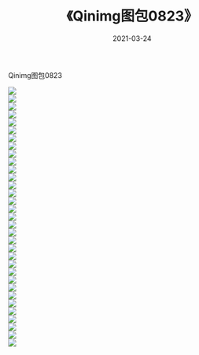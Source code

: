 ﻿---
layout: post
title:  《Qinimg图包0823》
date:   2021-03-24
img: http://imgx.orgx.ga/Qinimg图包/Qinimg图包0823/000.jpg
categories: [美女, 清纯, 唯美]
---

Qinimg图包0823

 ![](http://imgx.orgx.ga/Qinimg图包/Qinimg图包0823/001.jpg) <br>![](http://imgx.orgx.ga/Qinimg图包/Qinimg图包0823/002.jpg) <br>![](http://imgx.orgx.ga/Qinimg图包/Qinimg图包0823/003.jpg) <br>![](http://imgx.orgx.ga/Qinimg图包/Qinimg图包0823/004.jpg) <br>![](http://imgx.orgx.ga/Qinimg图包/Qinimg图包0823/005.jpg) <br>![](http://imgx.orgx.ga/Qinimg图包/Qinimg图包0823/006.jpg) <br>![](http://imgx.orgx.ga/Qinimg图包/Qinimg图包0823/007.jpg) <br>![](http://imgx.orgx.ga/Qinimg图包/Qinimg图包0823/008.jpg) <br>![](http://imgx.orgx.ga/Qinimg图包/Qinimg图包0823/009.jpg) <br>![](http://imgx.orgx.ga/Qinimg图包/Qinimg图包0823/010.jpg) <br>![](http://imgx.orgx.ga/Qinimg图包/Qinimg图包0823/011.jpg) <br>![](http://imgx.orgx.ga/Qinimg图包/Qinimg图包0823/012.jpg) <br>![](http://imgx.orgx.ga/Qinimg图包/Qinimg图包0823/013.jpg) <br>![](http://imgx.orgx.ga/Qinimg图包/Qinimg图包0823/014.jpg) <br>![](http://imgx.orgx.ga/Qinimg图包/Qinimg图包0823/015.jpg) <br>![](http://imgx.orgx.ga/Qinimg图包/Qinimg图包0823/016.jpg) <br>![](http://imgx.orgx.ga/Qinimg图包/Qinimg图包0823/017.jpg) <br>![](http://imgx.orgx.ga/Qinimg图包/Qinimg图包0823/018.jpg) <br>![](http://imgx.orgx.ga/Qinimg图包/Qinimg图包0823/019.jpg) <br>![](http://imgx.orgx.ga/Qinimg图包/Qinimg图包0823/020.jpg) <br>![](http://imgx.orgx.ga/Qinimg图包/Qinimg图包0823/021.jpg) <br>![](http://imgx.orgx.ga/Qinimg图包/Qinimg图包0823/022.jpg) <br>![](http://imgx.orgx.ga/Qinimg图包/Qinimg图包0823/023.jpg) <br>![](http://imgx.orgx.ga/Qinimg图包/Qinimg图包0823/024.jpg) <br>![](http://imgx.orgx.ga/Qinimg图包/Qinimg图包0823/025.jpg) <br>![](http://imgx.orgx.ga/Qinimg图包/Qinimg图包0823/026.jpg) <br>![](http://imgx.orgx.ga/Qinimg图包/Qinimg图包0823/027.jpg) <br>![](http://imgx.orgx.ga/Qinimg图包/Qinimg图包0823/028.jpg) <br>![](http://imgx.orgx.ga/Qinimg图包/Qinimg图包0823/029.jpg) <br>![](http://imgx.orgx.ga/Qinimg图包/Qinimg图包0823/030.jpg) <br>![](http://imgx.orgx.ga/Qinimg图包/Qinimg图包0823/031.jpg) <br>![](http://imgx.orgx.ga/Qinimg图包/Qinimg图包0823/032.jpg) <br>![](http://imgx.orgx.ga/Qinimg图包/Qinimg图包0823/033.jpg) <br>